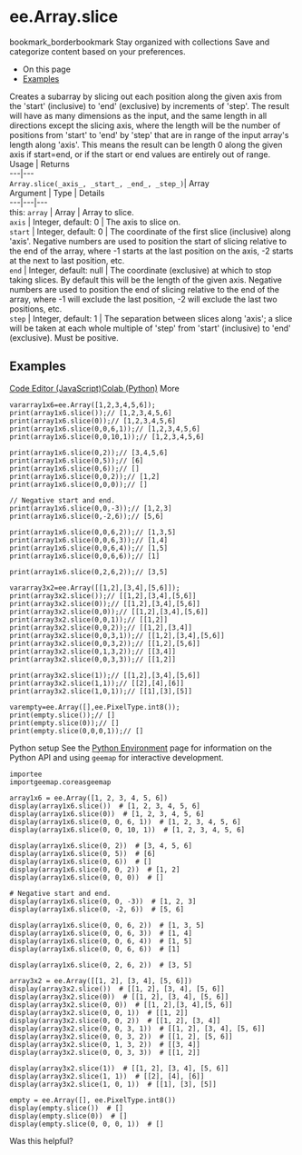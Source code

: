  
#  ee.Array.slice
bookmark_borderbookmark Stay organized with collections  Save and categorize content based on your preferences.
  * On this page
  * [Examples](https://developers.google.com/earth-engine/apidocs/ee-array-slice#examples)


Creates a subarray by slicing out each position along the given axis from the 'start' (inclusive) to 'end' (exclusive) by increments of 'step'. The result will have as many dimensions as the input, and the same length in all directions except the slicing axis, where the length will be the number of positions from 'start' to 'end' by 'step' that are in range of the input array's length along 'axis'. This means the result can be length 0 along the given axis if start=end, or if the start or end values are entirely out of range.
Usage | Returns  
---|---  
`Array.slice(_axis_, _start_, _end_, _step_)`|  Array  
Argument | Type | Details  
---|---|---  
this: `array` | Array | Array to slice.  
`axis` | Integer, default: 0 | The axis to slice on.  
`start` | Integer, default: 0 | The coordinate of the first slice (inclusive) along 'axis'. Negative numbers are used to position the start of slicing relative to the end of the array, where -1 starts at the last position on the axis, -2 starts at the next to last position, etc.  
`end` | Integer, default: null | The coordinate (exclusive) at which to stop taking slices. By default this will be the length of the given axis. Negative numbers are used to position the end of slicing relative to the end of the array, where -1 will exclude the last position, -2 will exclude the last two positions, etc.  
`step` | Integer, default: 1 | The separation between slices along 'axis'; a slice will be taken at each whole multiple of 'step' from 'start' (inclusive) to 'end' (exclusive). Must be positive.  
## Examples
[Code Editor (JavaScript)](https://developers.google.com/earth-engine/apidocs/ee-array-slice#code-editor-javascript-sample)[Colab (Python)](https://developers.google.com/earth-engine/apidocs/ee-array-slice#colab-python-sample) More
```
vararray1x6=ee.Array([1,2,3,4,5,6]);
print(array1x6.slice());// [1,2,3,4,5,6]
print(array1x6.slice(0));// [1,2,3,4,5,6]
print(array1x6.slice(0,0,6,1));// [1,2,3,4,5,6]
print(array1x6.slice(0,0,10,1));// [1,2,3,4,5,6]

print(array1x6.slice(0,2));// [3,4,5,6]
print(array1x6.slice(0,5));// [6]
print(array1x6.slice(0,6));// []
print(array1x6.slice(0,0,2));// [1,2]
print(array1x6.slice(0,0,0));// []

// Negative start and end.
print(array1x6.slice(0,0,-3));// [1,2,3]
print(array1x6.slice(0,-2,6));// [5,6]

print(array1x6.slice(0,0,6,2));// [1,3,5]
print(array1x6.slice(0,0,6,3));// [1,4]
print(array1x6.slice(0,0,6,4));// [1,5]
print(array1x6.slice(0,0,6,6));// [1]

print(array1x6.slice(0,2,6,2));// [3,5]

vararray3x2=ee.Array([[1,2],[3,4],[5,6]]);
print(array3x2.slice());// [[1,2],[3,4],[5,6]]
print(array3x2.slice(0));// [[1,2],[3,4],[5,6]]
print(array3x2.slice(0,0));// [[1,2],[3,4],[5,6]]
print(array3x2.slice(0,0,1));// [[1,2]]
print(array3x2.slice(0,0,2));// [[1,2],[3,4]]
print(array3x2.slice(0,0,3,1));// [[1,2],[3,4],[5,6]]
print(array3x2.slice(0,0,3,2));// [[1,2],[5,6]]
print(array3x2.slice(0,1,3,2));// [[3,4]]
print(array3x2.slice(0,0,3,3));// [[1,2]]

print(array3x2.slice(1));// [[1,2],[3,4],[5,6]]
print(array3x2.slice(1,1));// [[2],[4],[6]]
print(array3x2.slice(1,0,1));// [[1],[3],[5]]

varempty=ee.Array([],ee.PixelType.int8());
print(empty.slice());// []
print(empty.slice(0));// []
print(empty.slice(0,0,0,1));// []
```
Python setup
See the [ Python Environment](https://developers.google.com/earth-engine/guides/python_install) page for information on the Python API and using `geemap` for interactive development.
```
importee
importgeemap.coreasgeemap
```
```
array1x6 = ee.Array([1, 2, 3, 4, 5, 6])
display(array1x6.slice())  # [1, 2, 3, 4, 5, 6]
display(array1x6.slice(0))  # [1, 2, 3, 4, 5, 6]
display(array1x6.slice(0, 0, 6, 1))  # [1, 2, 3, 4, 5, 6]
display(array1x6.slice(0, 0, 10, 1))  # [1, 2, 3, 4, 5, 6]

display(array1x6.slice(0, 2))  # [3, 4, 5, 6]
display(array1x6.slice(0, 5))  # [6]
display(array1x6.slice(0, 6))  # []
display(array1x6.slice(0, 0, 2))  # [1, 2]
display(array1x6.slice(0, 0, 0))  # []

# Negative start and end.
display(array1x6.slice(0, 0, -3))  # [1, 2, 3]
display(array1x6.slice(0, -2, 6))  # [5, 6]

display(array1x6.slice(0, 0, 6, 2))  # [1, 3, 5]
display(array1x6.slice(0, 0, 6, 3))  # [1, 4]
display(array1x6.slice(0, 0, 6, 4))  # [1, 5]
display(array1x6.slice(0, 0, 6, 6))  # [1]

display(array1x6.slice(0, 2, 6, 2))  # [3, 5]

array3x2 = ee.Array([[1, 2], [3, 4], [5, 6]])
display(array3x2.slice())  # [[1, 2], [3, 4], [5, 6]]
display(array3x2.slice(0))  # [[1, 2], [3, 4], [5, 6]]
display(array3x2.slice(0, 0))  # [[1, 2],[3, 4],[5, 6]]
display(array3x2.slice(0, 0, 1))  # [[1, 2]]
display(array3x2.slice(0, 0, 2))  # [[1, 2], [3, 4]]
display(array3x2.slice(0, 0, 3, 1))  # [[1, 2], [3, 4], [5, 6]]
display(array3x2.slice(0, 0, 3, 2))  # [[1, 2], [5, 6]]
display(array3x2.slice(0, 1, 3, 2))  # [[3, 4]]
display(array3x2.slice(0, 0, 3, 3))  # [[1, 2]]

display(array3x2.slice(1))  # [[1, 2], [3, 4], [5, 6]]
display(array3x2.slice(1, 1))  # [[2], [4], [6]]
display(array3x2.slice(1, 0, 1))  # [[1], [3], [5]]

empty = ee.Array([], ee.PixelType.int8())
display(empty.slice())  # []
display(empty.slice(0))  # []
display(empty.slice(0, 0, 0, 1))  # []
```

Was this helpful?
